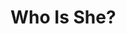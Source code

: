# Who Is She?
<!DOCTYPE html>
<html>
    <head>
        <meta charset="utf-8">
        <title>Creepy Video About Tara The Android</title>
    </head>
    <body>
    <style>
    div.a {
    font-size:46px;    
    font-family:cursive;
    }
    div.b {
    position:absolute;
    top:88px;    
    font-size:18px;  
    }    
    div.c{
    position:absolute;
    top:195px;
    font-size:46px;
    font-family:cursive;    
    }
    div.d{
    position:absolute;
    top:265px;
    font-size:18px;
    }
    div.e{
    position:absolute;
    top:387px;
    font-size:46px;
    font-family:cursive;    
    }
    div.f{
    position:absolute;
    top:461px;
    font-family:monospace;
    font-size:16px;    
    color:rgb(103, 110, 184);
        
    }
    </style>
    <div class = "a">Who Is She?</div>
    <div class="b">Well, She is an Android named Tara. Her function is to sing and change positions created by John Bregory and it costed $2000 to make, it didn't do much for except for singing lyrics and changing positions <a href = "https://in.images.search.yahoo.com/search/images;_ylt=AwrPiBEBXkNg9BUAyUe7HAx.;_ylu=Y29sbwNzZzMEcG9zAzEEdnRpZAMEc2VjA3BpdnM-?p=tara+the+android&fr2=piv-web&fr=mcafee">(Image Of Tara)</a> </div>
    <div class="c">Info About The Video</div>
    <div class="d">On April 15,2009 a video named I feel Fantastic was posted on Youtube by the user CreepyBlog. His name is apparently John Bregory and made Tara in the 2006. It showed Tara singingI feel Fantastic, You feel Fantastic and please leave... run run run run repeatedetly. <a href ="https://www.youtube.com/watch?v=rLy-AwdCOmI">(Link to the video)</a></div>
    <div class ="e">The Theory</div>    
    <div class = "f">Well, The theory says that John had believed that In ancient Greek mythology, Pygmalion was a highly accomplished Cypriot sculptor. Though skilled at imitating the human form, and well acquainted with it's subtleties, he became disgusted by it when he witnessed the Propoetides prostituting themselves. These women were punished by Venus for their lack of worship with a coarseness of skin and a crudeness of nature, and were then forced into prostitution. Seeing this, Pygmalion the sculptor was repelled and could no longer appreciate women.
Seemingly alone, Pygmalion sought to create for himself a perfect, pure, unsullied companion. He used his particular skills to this end: he created a statue bride.

What you are about to watch is a mysterious video. It's origin is attributed variously, and almost certainly spuriously, to various abstract artists or surrealists. The truth is that what we are seeing, and what we perceive to be strange and disturbing, is actually beauty to it's creator.
Perhaps what we are viewing is the work of a modern Pygmalion. To him, her toneless voice, the paleness of her skin and the comparative vibrancy of her lips may indeed be the very embodiment of a perfect woman...
Consider the mind-scape of the creator. In whose mind does this appear beautiful? In whose mind is this pure, near worshipful? Are we missing out on his perspective?

Who are we to be afraid or to judge them? He may well love her fully, perhaps more fully than any of us could ever hope to be loved. In the mind of her creator, she is a near goddess; the perfect representation, not just of femininity, but the peak of human potential. A perfectly satisfactory being.
</div>
        
    </body>
</html>

